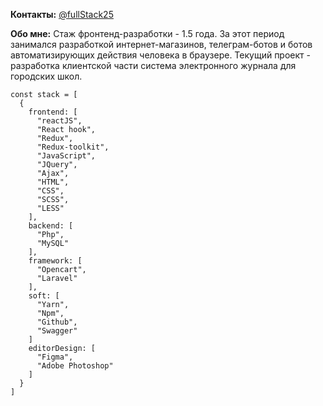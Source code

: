 **Контакты:** [@fullStack25](https://t.me/fullStack25)

**Обо мне:**  Стаж фронтенд-разработки - 1.5 года. За этот период занимался разработкой интернет-магазинов, телеграм-ботов и ботов автоматизирующих действия человека в браузере. Текущий проект - разработка клиентской части система электронного журнала для городских школ.




```
const stack = [
  {
    frontend: [
      "reactJS", 
      "React hook", 
      "Redux", 
      "Redux-toolkit", 
      "JavaScript", 
      "JQuery", 
      "Ajax", 
      "HTML", 
      "CSS",
      "SCSS",
      "LESS"
    ],
    backend: [
      "Php",
      "MySQL"
    ],
    framework: [
      "Opencart",
      "Laravel"
    ],
    soft: [
      "Yarn",
      "Npm",
      "Github",
      "Swagger"
    ]
    editorDesign: [
      "Figma",
      "Adobe Photoshop"
    ]
  }
]
```
